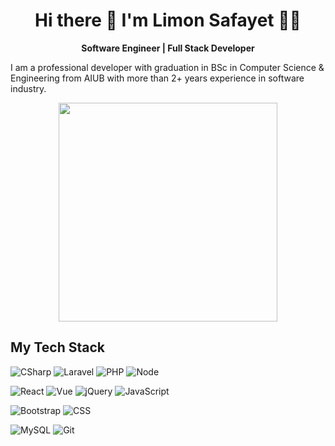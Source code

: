 <h1 align='center'>
  Hi there 👋 I'm Limon Safayet 👨‍💻
</h1>

<p align='center'>
  <b>Software Engineer | Full Stack Developer</b>
</p>

<p>I am a professional developer with graduation in BSc in Computer Science & Engineering from AIUB with more than 2+ years experience in software industry.</p>

<p align='center'>
  <a href="#"><img src="https://github-readme-stats.vercel.app/api?username=limonsafayet&show_icons=true&count_private=true&theme=dark" width="350"></a>
</p>

## My Tech Stack

![CSharp](https://img.shields.io/badge/c%23%20-%23239120.svg?&style=for-the-badge&logo=c-sharp&logoColor=white)
![Laravel](https://img.shields.io/badge/-Laravel-%232c3e50?style=flat-square&logo=laravel)
![PHP](https://img.shields.io/badge/-PHP-%232c3e50?style=flat-square&logo=PHP)
![Node](https://img.shields.io/badge/-Node-%232c3e50?style=flat-square&logo=node.js)

![React](https://img.shields.io/badge/-React-%232c3e50?style=flat-square&logo=react)
![Vue](https://img.shields.io/badge/-Vue-%232c3e50?style=flat-square&logo=Vue.js)
![jQuery](https://img.shields.io/badge/-jQuery-%232c3e50?style=flat-square&logo=jQuery)
![JavaScript](https://img.shields.io/badge/-JavaScript-%232c3e50?style=flat-square&logo=javascript&logoColor=e1cc1b&labelColor=%232c3e50&color=%232c3e50)

![Bootstrap](https://img.shields.io/badge/-Bootstrap-%232c3e50?style=flat-square&logo=Bootstrap)
![CSS](https://img.shields.io/badge/-CSS-%232c3e50?style=flat-square&logo=css3)

![MySQL](https://img.shields.io/badge/-MySQL-%232c3e50?style=flat-square&logo=MySQL&logoColor=ffffff&labelColor=%232c3e50&color=%232c3e50)
![Git](https://img.shields.io/badge/-Git-%232c3e50?style=flat-square&logo=git)



